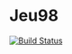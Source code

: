 # Jeu98

[![Build Status](https://github.com/MatMaz5/Jeu98.jl/actions/workflows/CI.yml/badge.svg?branch=main)](https://github.com/MatMaz5/Jeu98.jl/actions/workflows/CI.yml?query=branch%3Amain)
